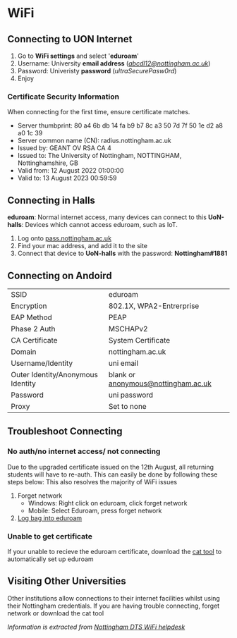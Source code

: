 # WiFi
## Connecting to UON Internet
1. Go to **WiFi settings** and select '**eduroam**'
2. Username: University **email address** (*abcdl12@nottingham.ac.uk*)
3. Password: Univeristy **password** (*ultraSecurePasw0rd*)
4. Enjoy

### Certificate Security Information
When connecting for the first time, ensure certificate matches.
- Server thumbprint: 80 a4 6b db 14 fa b9 b7 8c a3 50 7d 7f 50 1e d2 a8 a0 1c 39
- Server common name (CN): radius.nottingham.ac.uk
- Issued by: GEANT OV RSA CA 4
- Issued to: The University of Nottingham, NOTTINGHAM, Nottinghamshire, GB
- Valid from: 12 August 2022 01:00:00
- Valid to: 13 August 2023 00:59:59

## Connecting in Halls
**eduroam**: Normal internet access, many devices can connect to this
**UoN-halls**: Devices which cannot access eduroam, such as IoT.
1. Log onto [pass.nottingham.ac.uk](https://pass.nottingham.ac.uk)
2. Find your mac address, and add it to the site
3. Connect that device to **UoN-halls** with the password: **Nottingham#1881**

## Connecting on Andoird
|                                   |                                     |
|-----------------------------------|-------------------------------------|
| SSID                              | eduroam                             |
| Encryption                        | 802.1X, WPA2-Entrerprise            |
| EAP Method                        | PEAP                                |
| Phase 2 Auth                      | MSCHAPv2                            |
| CA Certificate                    | System Certificate                  |
| Domain                            | nottingham.ac.uk                    |
| Username/Identity                 | uni email                           |
| Outer Identity/Anonymous Identity | blank or anonymous@nottingham.ac.uk |
| Password                          | uni password                        |
| Proxy                             | Set to none                         |


## Troubleshoot Connecting
### No auth/no internet access/ not connecting
Due to the upgraded certificate issued on the 12th August, all returning students will have to re-auth. This can easily be done by following these steps below:
This also resolves the majority of WiFi issues
1. Forget network 
   - Windows: Right click on eduroam, click forget network
   - Mobile: Select Eduroam, press forget network
2. [Log bag into eduroam ](#connecting-to-uon-internet)

### Unable to get certificate
If your unable to recieve the eduroam certificate, download the [cat tool](https://cat.eduroam.org/?idp=1094&profile=1927) to automatically set up eduroam

## Visiting Other Universities
Other institutions allow connections to their internet facilities whilst using their Nottingham credentials. If you are having trouble connecting, forget network or download the cat tool



*Information is extracted from [Nottingham DTS WiFi helpdesk](https://www.nottingham.ac.uk/go/wifi)*